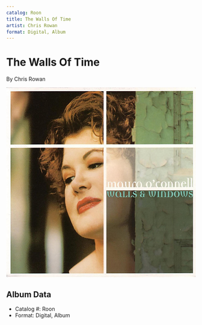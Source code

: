 ```yaml
---
catalog: Roon
title: The Walls Of Time
artist: Chris Rowan
format: Digital, Album
---
```


# The Walls Of Time

By Chris Rowan

![](../../assets/albumcovers/Chris_Rowan-The_Walls_Of_Time.png)

## Album Data

- Catalog #: Roon
- Format: Digital, Album

